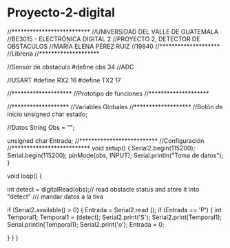 # Proyecto-2-digital
//**************************
//UNIVERSIDAD DEL VALLE DE GUATEMALA
//BE3015 - ELECTRÓNICA DIGITAL 2
//PROYECTO 2, DETECTOR DE OBSTÁCULOS
//MARÍA ELENA PÉREZ RUIZ
//19840
//********************
//Librería
//********************

//Sensor de obstaculo
#define obs 34 //ADC 

//USART
#define RX2 16
#define TX2 17

//********************
//Prototipo de funciones
//********************

//*******************
//Variables Globales
//*******************
//Botón de inicio
unsigned char estado;

//Datos
String Obs = "";

unsigned char Entrada;
//**************************
//Configuración
//**************************
void setup() {
  Serial2.begin(115200);
  Serial.begin(115200);
  pinMode(obs, INPUT);
  Serial.println("Toma de datos");
}

void loop() {

  int detect = digitalRead(obs);// read obstacle status and store it into "detect"
  /// mandar datos a la tiva
  
  if (Serial2.available() > 0) {
    Entrada = Serial2.read ();
    if (Entrada == 'P') {
      int Temporal1;
      Temporal1 = (detect);
      Serial2.print('S');
      Serial2.print(Temporal1);
      Serial.println(Temporal1);
      Serial2.print('o');
      Entrada = 0;

  }
}
}
